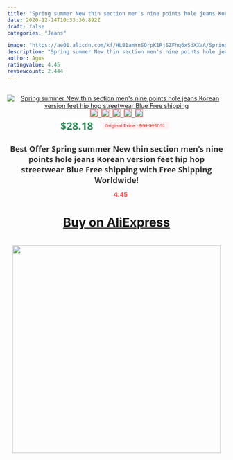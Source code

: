 ```yaml
---
title: "Spring summer New thin section men's nine points hole jeans Korean version feet hip hop streetwear Blue Free shipping"
date: 2020-12-14T10:33:36.892Z
draft: false
categories: "Jeans"

image: "https://ae01.alicdn.com/kf/HLB1amYnSOrpK1RjSZFhq6xSdXXaA/Spring-summer-New-thin-section-men-s-nine-points-hole-jeans-Korean-version-feet-hip-hop.jpg"
description: "Spring summer New thin section men's nine points hole jeans Korean version feet hip hop streetwear Blue Free shipping"
author: Agus
ratingvalue: 4.45
reviewcount: 2.444
---
```

<br>
<div style="text-align: center;">
<a href="https://s.click.aliexpress.com/e/_A9dYtf" target="_blank" rel="nofollow noopener noreferrer"><img alt="Spring summer New thin section men's nine points hole jeans Korean version feet hip hop streetwear Blue Free shipping" class="magnifier-image" src="https://ae01.alicdn.com/kf/HLB1amYnSOrpK1RjSZFhq6xSdXXaA/Spring-summer-New-thin-section-men-s-nine-points-hole-jeans-Korean-version-feet-hip-hop.jpg_640x640.jpg">
<br>
<img style="border:1px solid salmon" src="https://ae01.alicdn.com/kf/HLB1amYnSOrpK1RjSZFhq6xSdXXaA/Spring-summer-New-thin-section-men-s-nine-points-hole-jeans-Korean-version-feet-hip-hop.jpg_120x120.jpg">&nbsp;&nbsp;<img style="border:1px solid salmon" src="https://ae01.alicdn.com/kf/HLB1rrHoSNTpK1RjSZFMq6zG_VXaa/Spring-summer-New-thin-section-men-s-nine-points-hole-jeans-Korean-version-feet-hip-hop.jpg_120x120.jpg">&nbsp;&nbsp;<img style="border:1px solid salmon" src="https://ae01.alicdn.com/kf/HLB1HQDxSQvoK1RjSZFwq6AiCFXaw/Spring-summer-New-thin-section-men-s-nine-points-hole-jeans-Korean-version-feet-hip-hop.jpg_120x120.jpg">&nbsp;&nbsp;<img style="border:1px solid salmon" src="https://ae01.alicdn.com/kf/HLB1UDLnSNTpK1RjSZFKq6y2wXXaI/Spring-summer-New-thin-section-men-s-nine-points-hole-jeans-Korean-version-feet-hip-hop.jpg_120x120.jpg">&nbsp;&nbsp;<img style="border:1px solid salmon" src="https://ae01.alicdn.com/kf/HLB1S_DNSNnaK1RjSZFBq6AW7VXaV/Spring-summer-New-thin-section-men-s-nine-points-hole-jeans-Korean-version-feet-hip-hop.jpg_120x120.jpg"></a></div><br0>
<div style="text-align: center;"><span style="background-color: white; border: 0px; box-sizing: border-box; color: seagreen; display: inline-block; font-family: &quot;open sans&quot; , &quot;arial&quot; , &quot;helvetica&quot; , sans-serif , &quot;heiti&quot;; font-size: 24px; font-stretch: inherit; font-weight: 700; line-height: inherit; margin: 0px 10px 0px 0px; padding: 0px; vertical-align: middle;">$28.18 </span>
<span style="background: rgb(255 , 241 , 241); border-radius: 3px; border: 0px; box-sizing: border-box; color: #ff4747; display: inline-block; font-family: inherit; font-size: 12px; font-stretch: inherit; font-style: inherit; font-variant: inherit; font-weight: 600; line-height: inherit; margin: 0px; padding: 2px 5px; transform: scale(0.9); vertical-align: middle;">Original Price : <b style="text-decoration: line-through;">$31.31 </b> 10%&nbsp;&nbsp;</span></div>
<h1 style="color: #333333; display: inline-block; font-family: &quot;open sans&quot; , &quot;arial&quot; , &quot;helvetica&quot; , sans-serif , &quot;heiti&quot;; font-size: 18px; font-stretch: inherit; font-weight: 700; text-align: center;">Best Offer Spring summer New thin section men's nine points hole jeans Korean version feet hip hop streetwear Blue Free shipping with Free Shipping Worldwide!</h1>
<div style="color: #ff4747; text-align: center;">
<img src="https://4.bp.blogspot.com/-M0ZcTcb-5uY/XleCXlxnR4I/AAAAAAAAAEc/OrjgMkXV1oMQFaCRZj5HQwOCBcu3w1FegCPcBGAYYCw/s1600/star.png" style="height: 15px;">&nbsp;<b>4.45</b></div>
<div class="button_cont" align="center"><a class="buynow_a" href="https://s.click.aliexpress.com/e/_A9dYtf" target="_blank" rel="nofollow noopener noreferrer"><H1>Buy on AliExpress</H1></a></div><br>
<div class="separator" style="clear: both; text-align: center;">
<img src="https://lh3.googleusercontent.com/-pTy5HemUv9M/XlePHvY0dAI/AAAAAAAAAE4/0nX5iRUoIWY8eMW9Dpxeirr157OZliDIgCLcBGAsYHQ/s1600/badge.gif" width="480">
</div>
